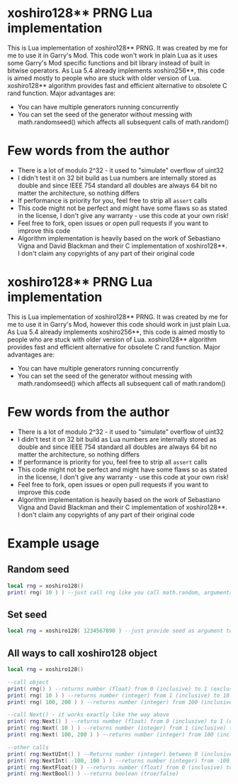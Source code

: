 # xoshiro128** PRNG Lua implementation
This is Lua implementation of xoshiro128** PRNG. It was created by me for me to use it in Garry's Mod. This code won't work in plain Lua as it uses some Garry's Mod specific functions and bit library instead of built in bitwise operators. As Lua 5.4 already implements xoshiro256**, this code is aimed mostly to people who are stuck with older version of Lua. xoshiro128** algorithm provides fast and efficient alternative to obsolete C rand function. Major advantages are:
* You can have multiple generators running concurrently
* You can set the seed of the generator without messing with math.randomseed() which affects all subsequent calls of math.random()

# Few words from the author
* There is a lot of modulo 2^32 - it used to "simulate" overflow of uint32
* I didn't test it on 32 bit build as Lua numbers are internally stored as double and since IEEE 754 standard all doubles are always 64 bit no matter the architecture, so nothing differs
* If performance is priority for you, feel free to strip all `assert` calls
* This code might not be perfect and might have some flaws so as stated in the license, I don't give any warranty - use this code at your own risk!
* Feel free to fork, open issues or open pull requests if you want to improve this code
* Algorithm implementation is heavily based on the work of Sebastiano Vigna and David Blackman and their C implementation of xoshiro128**. I don't claim any copyrights of any part of their original code

# xoshiro128** PRNG Lua implementation
This is Lua implementation of xoshiro128** PRNG. It was created by me for me to use it in Garry's Mod, however this code should work in just plain Lua. As Lua 5.4 already implements xoshiro256**, this code is aimed mostly to people who are stuck with older version of Lua. xoshiro128** algorithm provides fast and efficient alternative for obsolete C rand function. Major advantages are:
* You can have multiple generators running concurrently
* You can set the seed of the generator without messing with math.randomseed() which affects all subsequent call of math.random()

# Few words from the author
* There is a lot of modulo 2^32 - it used to "simulate" overflow of uint32
* I didn't test it on 32 bit build as Lua numbers are internally stored as double and since IEEE 754 standard all doubles are always 64 bit no matter the architecture, so nothing differs
* If performance is priority for you, feel free to strip all `assert` calls
* This code might not be perfect and might have some flaws so as stated in the license, I don't give any warranty - use this code at your own risk!
* Feel free to fork, open issues or open pull requests if you want to improve this code
* Algorithm implementation is heavily based on the work of Sebastiano Vigna and David Blackman and their C implementation of xoshiro128**. I don't claim any copyrights of any part of their original code

# Example usage
## Random seed
```lua
local rng = xoshiro128()
print( rng( 10 ) ) --just call rng like you call math.random, arguments follow the same rules here
```
## Set seed
```lua
local rng = xoshiro128( 1234567890 ) --just provide seed as argument to xoshiro128 call
```
## All ways to call xoshiro128 object
```lua
local rng = xoshiro128()

--call object
print( rng() ) --returns number (float) from 0 (inclusive) to 1 (exclusive)
print( rng( 10 ) ) --returns number (integer) from 1 (inclusive) to 10 (inclusive)
print( rng( 100, 200 ) ) --returns number (integer) from 100 (inclusive) to 200 (inclusive)

--call Next() - it works exactly like the way above
print( rng:Next() ) --returns number (float) from 0 (inclusive) to 1 (exclusive)
print( rng:Next( 10 ) ) --returns number (integer) from 1 (inclusive) to 10 (inclusive)
print( rng:Next( 100, 200 ) ) --returns number (integer) from 100 (inclusive) to 200 (inclusive)

--other calls
print( rng:NextUInt() ) --Returns number (integer) between 0 (inclusive) and 2^32-1 (inclusive)
print( rng:NextInt( -100, 100 ) ) --returns number (integer) from -100 (inclusive) to 100 (inclusive). Note that it's similar to Next() call, but here both arguments are required!
print( rng:NextFloat() ) --returns number (float) from 0 (inclusive) to 1 (exclusive). Same as calling Next() without arguments
print( rng:NextBool() ) --returns boolean (true/false)
```